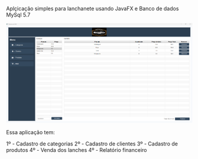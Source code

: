 Aplçicação simples para lanchanete usando JavaFX e Banco de dados MySql 5.7

<img src="/tela-aplicação-lanchonete.png">

Essa aplicação tem:

1º - Cadastro de categorias
2º - Cadastro de clientes
3º - Cadastro de produtos
4º - Venda dos lanches
4º - Relatório financeiro
